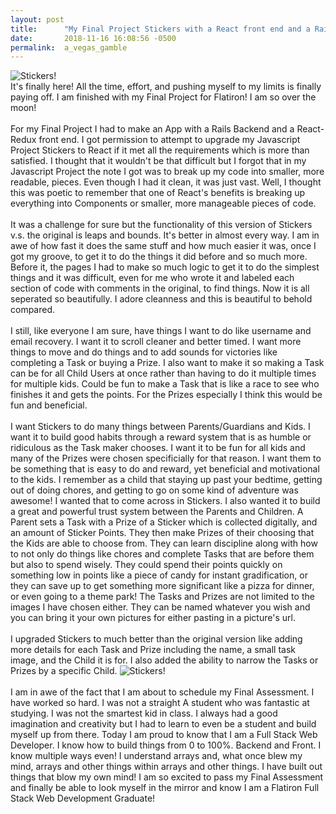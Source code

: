 ```yaml
---
layout: post
title:      "My Final Project Stickers with a React front end and a Rails backend"
date:       2018-11-16 16:08:56 -0500
permalink:  a_vegas_gamble
---
```


![Stickers!](https://i.imgur.com/laJWUo4h.jpg)
<br>
  It's finally here! All the time, effort, and pushing myself to my limits is finally paying off. I am finished with my Final Project for Flatiron! I am so over the moon! 
<br>
<br>
  For my Final Project I had to make an App with a Rails Backend and a React-Redux front end. I got permission to attempt to upgrade my Javascript Project Stickers to React if it met all the requirements which is more than satisfied. I thought that it wouldn't be that difficult but I forgot that in my Javascript Project the note I got was to break up my code into smaller, more readable, pieces. Even though I had it clean, it was just vast. Well, I thought this was poetic to remember that one of React's benefits is breaking up everything into Components or smaller, more manageable pieces of code. 
<br>
<br>
   It was a challenge for sure but the functionality of this version of Stickers v.s. the original is leaps and bounds. It's better in almost every way. I am in awe of how fast it does the same stuff and how much easier it was, once I got my groove, to get it to do the things it did before and so much more. Before it, the pages I had to make so much logic to get it to do the simplest things and it was difficult, even for me who wrote it and labeled each section of code with comments in the original, to find things. Now it is all seperated so beautifully. I adore cleanness and this is beautiful to behold compared. 
<br>
<br>
  I still, like everyone I am sure, have things I want to do like username and email recovery. I want it to scroll cleaner and better timed. I want more things to move and do things and to add sounds for victories like completing a Task or buying a Prize. I also want to make it so making a Task can be for all Child Users at once rather than having to do it multiple times for multiple kids. Could be fun to make a Task that is like a race to see who finishes it and gets the points. For the Prizes especially I think this would be fun and beneficial. 
<br>
<br>
  I want Stickers to do many things between Parents/Guardians and Kids. I want it to build good habits through a reward system that is as humble or ridiculous as the Task maker chooses. I want it to be fun for all kids and many of the Prizes were chosen specificially for that reason. I want them to be something that is easy to do and reward, yet beneficial and motivational to the kids. I remember as a child that staying up past your bedtime, getting out of doing chores, and getting to go on some kind of adventure was awesome! I wanted that to come across in Stickers. I also wanted it to build a great and powerful trust system between the Parents and Children. A Parent sets a Task with a Prize of a Sticker which is collected digitally, and an amount of Sticker Points. They then make Prizes of their choosing that the Kids are able to choose from. They can learn discipline along with how to not only do things like chores and complete Tasks that are before them but also to spend wisely. They could spend their points quickly on something low in points like a piece of candy for instant gradification, or they can save up to get something more significant like a pizza for dinner, or even going to a theme park! The Tasks and Prizes are not limited to the images I have chosen either. They can be named whatever you wish and you can bring it your own pictures for either pasting in a picture's url. 
<br>
<br>
I upgraded Stickers to much better than the original version like adding more details for each Task and Prize including the name, a small task image, and the Child it is for. I also added the ability to narrow the Tasks or Prizes by a specific Child.
![Stickers!](https://i.imgur.com/EyG2s4R.jpg)
<br>
<br>
  I am in awe of the fact that I am about to schedule my Final Assessment. I have worked so hard. I was not a straight A student who was fantastic at studying. I was not the smartest kid in class. I always had a good imagination and creativity but I had to learn to even be a student and build myself up from there. Today I am proud to know that I am a Full Stack Web Developer. I know how to build things from 0 to 100%. Backend and Front. I know multiple ways even! I understand arrays and, what once blew my mind, arrays and other things within arrays and other things. I have built out things that blow my own mind! I am so excited to pass my Final Assessment and finally be able to look myself in the mirror and know I am a Flatiron Full Stack Web Development Graduate! 
